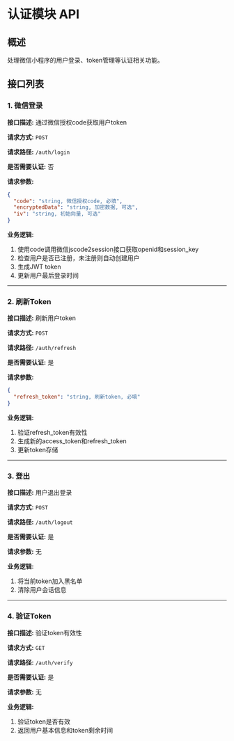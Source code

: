 # 认证模块 API

## 概述
处理微信小程序的用户登录、token管理等认证相关功能。

## 接口列表

### 1. 微信登录

**接口描述:** 通过微信授权code获取用户token

**请求方式:** `POST`

**请求路径:** `/auth/login`

**是否需要认证:** 否

**请求参数:**
```json
{
  "code": "string, 微信授权code, 必填",
  "encryptedData": "string, 加密数据, 可选",
  "iv": "string, 初始向量, 可选"
}
```

**业务逻辑:**
1. 使用code调用微信jscode2session接口获取openid和session_key
2. 检查用户是否已注册，未注册则自动创建用户
3. 生成JWT token
4. 更新用户最后登录时间

---

### 2. 刷新Token

**接口描述:** 刷新用户token

**请求方式:** `POST`

**请求路径:** `/auth/refresh`

**是否需要认证:** 是

**请求参数:**
```json
{
  "refresh_token": "string, 刷新token, 必填"
}
```

**业务逻辑:**
1. 验证refresh_token有效性
2. 生成新的access_token和refresh_token
3. 更新token存储

---

### 3. 登出

**接口描述:** 用户退出登录

**请求方式:** `POST`

**请求路径:** `/auth/logout`

**是否需要认证:** 是

**请求参数:** 无

**业务逻辑:**
1. 将当前token加入黑名单
2. 清除用户会话信息

---

### 4. 验证Token

**接口描述:** 验证token有效性

**请求方式:** `GET`

**请求路径:** `/auth/verify`

**是否需要认证:** 是

**请求参数:** 无

**业务逻辑:**
1. 验证token是否有效
2. 返回用户基本信息和token剩余时间 